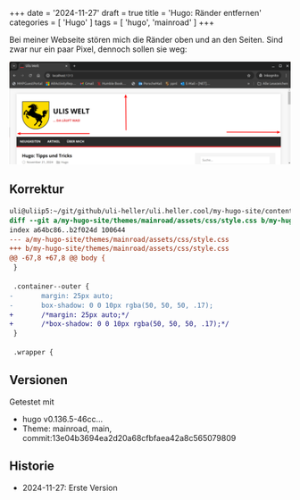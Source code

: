 +++
date = '2024-11-27'
draft = true
title = 'Hugo: Ränder entfernen'
categories = [ 'Hugo' ]
tags = [ 'hugo', 'mainroad' ]
+++

<!--
Hugo: Ränder entfernen
======================
-->

Bei meiner Webseite stören mich die Ränder oben und an den Seiten.
Sind zwar nur ein paar Pixel, dennoch sollen sie weg:

![rand](images/hugo-rand_roh.png?width=500)

<!--more-->

Korrektur
---------

```diff
uli@uliip5:~/git/github/uli-heller/uli.heller.cool/my-hugo-site/content/blog/2024-11-27_hugo-mainroad-rand$ git diff 'volle-hoehe~1..volle-hoehe'
diff --git a/my-hugo-site/themes/mainroad/assets/css/style.css b/my-hugo-site/themes/mainroad/assets/css/style.css
index a64bc86..b2f024d 100644
--- a/my-hugo-site/themes/mainroad/assets/css/style.css
+++ b/my-hugo-site/themes/mainroad/assets/css/style.css
@@ -67,8 +67,8 @@ body {
 }
 
 .container--outer {
-       margin: 25px auto;
-       box-shadow: 0 0 10px rgba(50, 50, 50, .17);
+       /*margin: 25px auto;*/
+       /*box-shadow: 0 0 10px rgba(50, 50, 50, .17);*/
 }
 
 .wrapper {
```

Versionen
---------

Getestet mit

- hugo v0.136.5-46cc...
- Theme: mainroad, main, commit:13e04b3694ea2d20a68cfbfaea42a8c565079809

Historie
--------

- 2024-11-27: Erste Version
